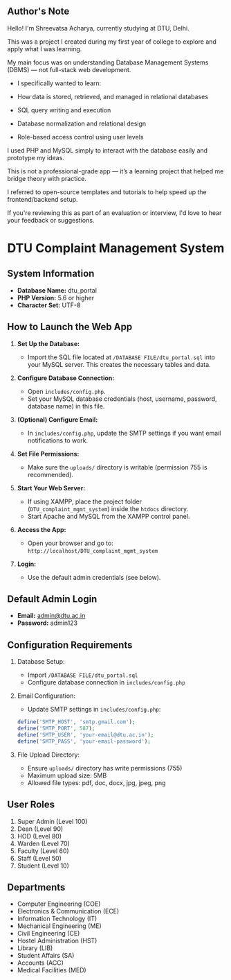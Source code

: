 ## Author's Note

Hello! I'm Shreevatsa Acharya, currently studying at DTU, Delhi.

This was a project I created during my first year of college to explore and apply what I was learning.

My main focus was on understanding Database Management Systems (DBMS) — not full-stack web development.

   - I specifically wanted to learn:

   - How data is stored, retrieved, and managed in relational databases

   - SQL query writing and execution

   - Database normalization and relational design

   - Role-based access control using user levels

I used PHP and MySQL simply to interact with the database easily and prototype my ideas.

This is not a professional-grade app — it’s a learning project that helped me bridge theory with practice.

I referred to open-source templates and tutorials to help speed up the frontend/backend setup.

If you're reviewing this as part of an evaluation or interview, I'd love to hear your feedback or suggestions.

# DTU Complaint Management System

## System Information
- **Database Name:** dtu_portal
- **PHP Version:** 5.6 or higher
- **Character Set:** UTF-8

## How to Launch the Web App

1. **Set Up the Database:**
   - Import the SQL file located at `/DATABASE FILE/dtu_portal.sql` into your MySQL server. This creates the necessary tables and data.

2. **Configure Database Connection:**
   - Open `includes/config.php`.
   - Set your MySQL database credentials (host, username, password, database name) in this file.

3. **(Optional) Configure Email:**
   - In `includes/config.php`, update the SMTP settings if you want email notifications to work.

4. **Set File Permissions:**
   - Make sure the `uploads/` directory is writable (permission 755 is recommended).

5. **Start Your Web Server:**
   - If using XAMPP, place the project folder (`DTU_complaint_mgmt_system`) inside the `htdocs` directory.
   - Start Apache and MySQL from the XAMPP control panel.

6. **Access the App:**
   - Open your browser and go to: `http://localhost/DTU_complaint_mgmt_system`

7. **Login:**
   - Use the default admin credentials (see below).

## Default Admin Login
- **Email:** admin@dtu.ac.in
- **Password:** admin123

## Configuration Requirements
1. Database Setup:
   - Import `/DATABASE FILE/dtu_portal.sql`
   - Configure database connection in `includes/config.php`

2. Email Configuration:
   - Update SMTP settings in `includes/config.php`:
   ```php
   define('SMTP_HOST', 'smtp.gmail.com');
   define('SMTP_PORT', 587);
   define('SMTP_USER', 'your-email@dtu.ac.in');
   define('SMTP_PASS', 'your-email-password');
   ```

3. File Upload Directory:
   - Ensure `uploads/` directory has write permissions (755)
   - Maximum upload size: 5MB
   - Allowed file types: pdf, doc, docx, jpg, jpeg, png

## User Roles
1. Super Admin (Level 100)
2. Dean (Level 90)
3. HOD (Level 80)
4. Warden (Level 70)
5. Faculty (Level 60)
6. Staff (Level 50)
7. Student (Level 10)

## Departments
- Computer Engineering (COE)
- Electronics & Communication (ECE)
- Information Technology (IT)
- Mechanical Engineering (ME)
- Civil Engineering (CE)
- Hostel Administration (HST)
- Library (LIB)
- Student Affairs (SA)
- Accounts (ACC)
- Medical Facilities (MED) 